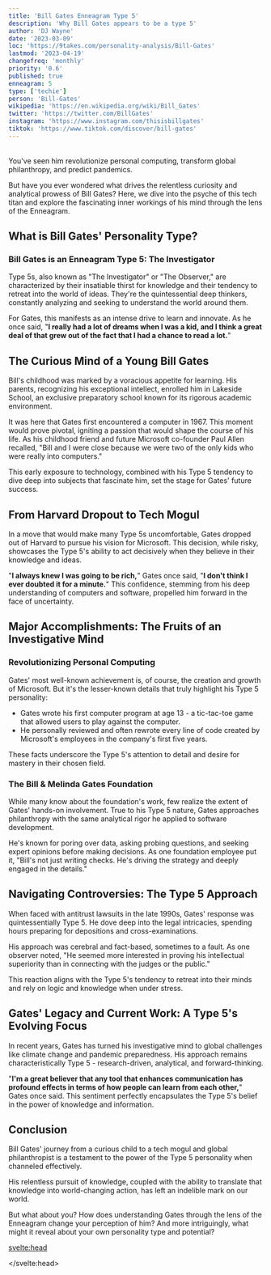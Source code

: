 ```yaml
---
title: 'Bill Gates Enneagram Type 5'
description: 'Why Bill Gates appears to be a type 5'
author: 'DJ Wayne'
date: '2023-03-09'
loc: 'https://9takes.com/personality-analysis/Bill-Gates'
lastmod: '2023-04-19'
changefreq: 'monthly'
priority: '0.6'
published: true
enneagram: 5
type: ['techie']
person: 'Bill-Gates'
wikipedia: 'https://en.wikipedia.org/wiki/Bill_Gates'
twitter: 'https://twitter.com/BillGates'
instagram: 'https://www.instagram.com/thisisbillgates'
tiktok: 'https://www.tiktok.com/discover/bill-gates'
---
```


<script>
	import  PopCard  from "$lib/components/atoms/PopCard.svelte";
import BlogPurpose from '$lib/components/blog/BlogPurpose.svelte'
</script>
<div
	style="display: flex;
    justify-content: center;
    margin: 1rem 0;
	"
>
	<PopCard
		image={`/types/5s/${'Bill-Gates'}.webp`}
		showIcon={false}
		enneagramType="5"
		displayText="Bill Gates"
		subtext=""
	/>
</div>

<p class="firstLetter">You've seen him revolutionize personal computing, transform global philanthropy, and predict pandemics.</p>

But have you ever wondered what drives the relentless curiosity and analytical prowess of Bill Gates? Here, we dive into the psyche of this tech titan and explore the fascinating inner workings of his mind through the lens of the Enneagram.

## What is Bill Gates' Personality Type?

### Bill Gates is an Enneagram Type 5: The Investigator

Type 5s, also known as "The Investigator" or "The Observer," are characterized by their insatiable thirst for knowledge and their tendency to retreat into the world of ideas. They're the quintessential deep thinkers, constantly analyzing and seeking to understand the world around them.

For Gates, this manifests as an intense drive to learn and innovate. As he once said, "**I really had a lot of dreams when I was a kid, and I think a great deal of that grew out of the fact that I had a chance to read a lot.**"

## The Curious Mind of a Young Bill Gates

Bill's childhood was marked by a voracious appetite for learning. His parents, recognizing his exceptional intellect, enrolled him in Lakeside School, an exclusive preparatory school known for its rigorous academic environment.

It was here that Gates first encountered a computer in 1967. This moment would prove pivotal, igniting a passion that would shape the course of his life. As his childhood friend and future Microsoft co-founder Paul Allen recalled, "Bill and I were close because we were two of the only kids who were really into computers."

This early exposure to technology, combined with his Type 5 tendency to dive deep into subjects that fascinate him, set the stage for Gates' future success.

## From Harvard Dropout to Tech Mogul

In a move that would make many Type 5s uncomfortable, Gates dropped out of Harvard to pursue his vision for Microsoft. This decision, while risky, showcases the Type 5's ability to act decisively when they believe in their knowledge and ideas.

"**I always knew I was going to be rich,**" Gates once said, "**I don't think I ever doubted it for a minute.**" This confidence, stemming from his deep understanding of computers and software, propelled him forward in the face of uncertainty.

## Major Accomplishments: The Fruits of an Investigative Mind

### Revolutionizing Personal Computing

Gates' most well-known achievement is, of course, the creation and growth of Microsoft. But it's the lesser-known details that truly highlight his Type 5 personality:

- Gates wrote his first computer program at age 13 - a tic-tac-toe game that allowed users to play against the computer.
- He personally reviewed and often rewrote every line of code created by Microsoft's employees in the company's first five years.

These facts underscore the Type 5's attention to detail and desire for mastery in their chosen field.

### The Bill & Melinda Gates Foundation

While many know about the foundation's work, few realize the extent of Gates' hands-on involvement. True to his Type 5 nature, Gates approaches philanthropy with the same analytical rigor he applied to software development.

He's known for poring over data, asking probing questions, and seeking expert opinions before making decisions. As one foundation employee put it, "Bill's not just writing checks. He's driving the strategy and deeply engaged in the details."

<BlogPurpose/>

## Navigating Controversies: The Type 5 Approach

When faced with antitrust lawsuits in the late 1990s, Gates' response was quintessentially Type 5. He dove deep into the legal intricacies, spending hours preparing for depositions and cross-examinations.

His approach was cerebral and fact-based, sometimes to a fault. As one observer noted, "He seemed more interested in proving his intellectual superiority than in connecting with the judges or the public."

This reaction aligns with the Type 5's tendency to retreat into their minds and rely on logic and knowledge when under stress.

## Gates' Legacy and Current Work: A Type 5's Evolving Focus

In recent years, Gates has turned his investigative mind to global challenges like climate change and pandemic preparedness. His approach remains characteristically Type 5 - research-driven, analytical, and forward-thinking.

"**I'm a great believer that any tool that enhances communication has profound effects in terms of how people can learn from each other,**" Gates once said. This sentiment perfectly encapsulates the Type 5's belief in the power of knowledge and information.

## Conclusion

Bill Gates' journey from a curious child to a tech mogul and global philanthropist is a testament to the power of the Type 5 personality when channeled effectively.

His relentless pursuit of knowledge, coupled with the ability to translate that knowledge into world-changing action, has left an indelible mark on our world.

But what about you? How does understanding Gates through the lens of the Enneagram change your perception of him? And more intriguingly, what might it reveal about your own personality type and potential?

<svelte:head>

<script type="application/ld+json">
{
  "@context": "http://schema.org",
  "@graph": [
    {
      "@type": "Article",
      "articleBody": "You've seen him revolutionize personal computing, transform global philanthropy, and predict pandemics. But have you ever wondered what drives the relentless curiosity and analytical prowess of Bill Gates? Today, we dive deep into the psyche of this tech titan and explore the fascinating inner workings of his mind through the lens of the Enneagram. This article explores Bill Gates' personality from the perspective of the Enneagram Type 5, delving into his upbringing, rise to fame, major accomplishments, and how he has navigated challenges and controversies.",
      "author": {
        "@type": "Person",
        "name": "DJ Wayne",
        "sameAs": ["https://www.instagram.com/djwayne3/", "https://www.youtube.com/@djwayne3", "https://www.linkedin.com/in/davidtwayne/", "https://twitter.com/djwayne3"]
      },
      "dateModified": "2024-07-09",
      "datePublished": "2024-07-09",
      "description": "This blog post examines Bill Gates' personality through the lens of the Enneagram Type 5, exploring his upbringing, rise to fame, major accomplishments, and how he has handled challenges and controversies.",
      "headline": "The Mind Behind Microsoft: Unveiling Bill Gates' Enneagram Type 5 Personality",
      "image": {
        "@type": "ImageObject",
        "height": 900,
        "url": "https://9takes.com/types/5s/Bill-Gates.webp",
        "width": 900
      },
      "mainEntityOfPage": {
        "@id": "https://9takes.com/personality-analysis/Bill-Gates",
        "@type": "WebPage"
      },
      "mentions": {
        "@type": "Person",
        "name": "Bill Gates",
        "sameAs": [
          "https://en.wikipedia.org/wiki/Bill_Gates",
          "https://www.gatesnotes.com/",
          "https://twitter.com/BillGates"
        ]
      },
      "publisher": {
        "@type": "Organization",
        "sameAs": ["https://www.instagram.com/9takesdotcom/", "https://twitter.com/9takesdotcom"],
        "logo": {
          "@type": "ImageObject",
          "url": "https://9takes.com/brand/aero.png"
        },
        "name": "9takes"
      }
    },
    {
      "@type": "FAQPage",
      "mainEntity": [
        {
          "@type": "Question",
          "name": "What is Bill Gates' Enneagram type?",
          "acceptedAnswer": {
            "@type": "Answer",
            "text": "Bill Gates is an Enneagram Type 5, also known as The Investigator or The Observer. Type 5s are characterized by their insatiable thirst for knowledge, analytical thinking, and tendency to retreat into the world of ideas."
          }
        },
        {
          "@type": "Question",
          "name": "How did Bill Gates' upbringing shape his Enneagram Type 5 personality?",
          "acceptedAnswer": {
            "@type": "Answer",
            "text": "Bill Gates' childhood was marked by a voracious appetite for learning. His early exposure to computers at Lakeside School ignited a passion that would shape his life. This, combined with his Type 5 tendency to dive deep into subjects that fascinate him, set the stage for his future success."
          }
        },
        {
          "@type": "Question",
          "name": "What are some lesser-known facts about Bill Gates that reflect his Enneagram Type 5 traits?",
          "acceptedAnswer": {
            "@type": "Answer",
            "text": "Gates wrote his first computer program at age 13, a tic-tac-toe game. In Microsoft's early years, he personally reviewed and often rewrote every line of code. These facts underscore the Type 5's attention to detail and desire for mastery in their chosen field."
          }
        },
        {
          "@type": "Question",
          "name": "How does Bill Gates approach philanthropy as an Enneagram Type 5?",
          "acceptedAnswer": {
            "@type": "Answer",
            "text": "True to his Type 5 nature, Gates approaches philanthropy with analytical rigor. He's known for poring over data, asking probing questions, and seeking expert opinions before making decisions. This reflects the Type 5's tendency to rely on knowledge and analysis when tackling complex problems."
          }
        },
        {
          "@type": "Question",
          "name": "How has Bill Gates handled controversies as an Enneagram Type 5?",
          "acceptedAnswer": {
            "@type": "Answer",
            "text": "When faced with antitrust lawsuits in the late 1990s, Gates' response was quintessentially Type 5. He dove deep into the legal intricacies, spending hours preparing for depositions. His approach was cerebral and fact-based, reflecting the Type 5's tendency to retreat into their minds and rely on logic when under stress."
          }
        }
      ]
    }
  ]
}
</script>

</svelte:head>

<style lang="scss"></style>
